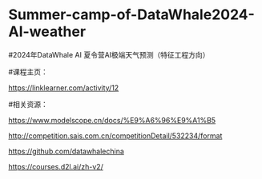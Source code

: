 # Summer-camp-of-DataWhale2024-AI-weather
#2024年DataWhale AI 夏令营AI极端天气预测（特征工程方向）

#课程主页：

<https://linklearner.com/activity/12>

#相关资源：

<https://www.modelscope.cn/docs/%E9%A6%96%E9%A1%B5>

<http://competition.sais.com.cn/competitionDetail/532234/format>

<https://github.com/datawhalechina>

<https://courses.d2l.ai/zh-v2/>
